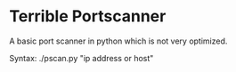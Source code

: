 # Terrible Portscanner
A basic port scanner in python which is not very optimized.

Syntax: ./pscan.py "ip address or host"

